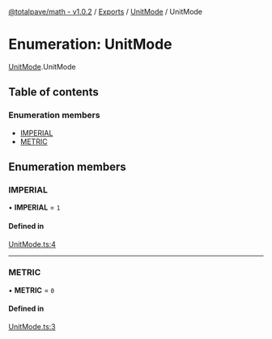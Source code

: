 [@totalpave/math - v1.0.2](../README.md) / [Exports](../modules.md) / [UnitMode](../modules/UnitMode.md) / UnitMode

# Enumeration: UnitMode

[UnitMode](../modules/UnitMode.md).UnitMode

## Table of contents

### Enumeration members

- [IMPERIAL](UnitMode.UnitMode-1.md#imperial)
- [METRIC](UnitMode.UnitMode-1.md#metric)

## Enumeration members

### IMPERIAL

• **IMPERIAL** = `1`

#### Defined in

[UnitMode.ts:4](https://github.com/totalpave/math/blob/0f55c9c/src/UnitMode.ts#L4)

___

### METRIC

• **METRIC** = `0`

#### Defined in

[UnitMode.ts:3](https://github.com/totalpave/math/blob/0f55c9c/src/UnitMode.ts#L3)
